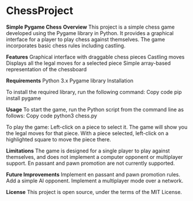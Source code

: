 # ChessProject
**Simple Pygame Chess**
**Overview**
This project is a simple chess game developed using the Pygame library in Python. 
It provides a graphical interface for a player to play chess against themselves. 
The game incorporates basic chess rules including castling.

**Features**
Graphical interface with draggable chess pieces
Castling moves
Displays all the legal moves for a selected piece
Simple array-based representation of the chessboard

**Requirements**
Python 3.x
Pygame library
Installation

To install the required library, run the following command:
Copy code
pip install pygame

**Usage**
To start the game, run the Python script from the command line as follows:
Copy code
python3 chess.py

To play the game:
Left-click on a piece to select it. The game will show you the legal moves for that piece.
With a piece selected, left-click on a highlighted square to move the piece there.

**Limitations**
The game is designed for a single player to play against themselves, and does not implement a computer opponent or multiplayer support.
En passant and pawn promotion are not currently supported.

**Future Improvements**
Implement en passant and pawn promotion rules.
Add a simple AI opponent.
Implement a multiplayer mode over a network.

**License**
This project is open source, under the terms of the MIT License.
